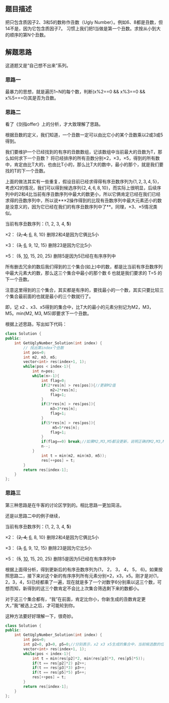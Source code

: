 ## 题目描述

把只包含质因子2、3和5的数称作丑数（Ugly Number）。例如6、8都是丑数，但14不是，因为它包含质因子7。 习惯上我们把1当做是第一个丑数。求按从小到大的顺序的第N个丑数。 

## 解题思路

这道题又是“自己想不出来”系列。

### 思路一

最暴力的思想，就是遍历1~N的每个数，判断(x%2==0 && x%3==0 && x%5===0)其是否为丑数。

### 思路二

看了《剑指offer》上的分析，才大致理解了思路。

根据丑数的定义，我们知道，一个丑数一定可以由比它小的某个丑数乘以2或3或5得到。

我们要维护一个已经找到的有序的丑数数组，记该数组中当前最大的丑数为T，那么如何求下一个丑数？
将已经排序的所有丑数分别×2，×3，×5，得到的所有数中，肯定由比T大的，也由比T小的，那么比T大的数中，最小的那个，就是我们要找的T的下一个丑数。

上面的做法其实有一些重复，假设目前已经求得得有序丑数序列为$\{1, 2, 3, 4, 5\}$，考虑X2的情况，我们可以得到候选序列$\{2, 4, 6, 8, 10\}$，而实际上很明显，后续序列中的2和4比当前有序丑数序列中最大的数更小，所以它俩肯定已经在我们已经求得的丑数序列中，所以说**×2操作得到的比现有丑数序列中最大元素还小的数是没意义的，因为它已经在我们的有序丑数序列中了**。同理，×3、×5情况类似。

当前有序丑数序列：{1, 2, 3, 4, **5**}

×2：                          {~~2, 4,~~ <u>6</u>, 8, 10}        删除2和4是因为它俩比5小

×3：                          {~~3,~~ <u>6</u>,  9, 12, 15}        删除23是因为它比5小

×5：                          {~~5~~, <u>10</u>, 15, 20, 25}        删除5是因为5已经在有序序列中

所有删去冗余的数后我们得到的三个集合(如上)中的数，都是比当前有序丑数序列中最大元素大的数，那么这三个集合中最小的那个数 6 也就是我们要求的 T=5 的下一个丑数。

注意这里得到的三个集合，其实都是有序的，要找最小的一个数，其实只要比较三个集合最前面的也就是最小的三个数就行了。

即，记 x2 、x3、x5得到的集合中，比T大的最小的元素分别记为M2，M3，M5。min(M2, M3, M5)即要求下一个丑数。

根据上述思路，写出如下代码：

```cpp
class Solution {
public:
    int GetUglyNumber_Solution(int index) {
        // 找出第index个丑数
        int pos=0;
        int m2, m3, m5;
        vector<int> res(index+1, 1);
        while(pos < index-1){
            int n=pos;
            while(n>-1){
                int flag=0;
                if(2*res[n] > res[pos]){//更新M2值
                    m2=2*res[n];
                    flag=1;
                } 
                if(3*res[n] > res[pos]){
                    m3=3*res[n];
                    flag=1;
                } 
                if(5*res[n] > res[pos]){
                     m5=5*res[n];
                    flag=1;
                }
                if(flag==0) break;//如果M2,M3,M5都没更新，说明正确的M2,M3,M5值都已经找到了
                n--;
            }
                int t = min(m2, min(m3, m5));
                res[++pos] = t;
        }
        return res[index-1];
    }
};
```

### 思路三

第三种思路是在牛客的讨论区学到的。相比思路一更加简洁。

还是以思路二中的例子继续，

当前有序丑数序列：{1, 2, 3, 4, **5**}

×2：                          {~~2, 4,~~ <u>6</u>, 8, 10}        删除2和4是因为它俩比5小

×3：                          {~~3,~~ <u>6</u>,  9, 12, 15}        删除23是因为它比5小

×5：                          {~~5~~, <u>10</u>, 15, 20, 25}        删除5是因为5已经在有序序列中

根据上面得分析，得到更新后的有序丑数序列为{1， 2， 3， 4， 5， 6}。如果按照思路二，接下来对这个新的有序序列所有元素分别×2，x3，x5。刚才是对{1，2，3，4，5}已经都乘了一遍，现在就是多了一个对数字6分别乘以这三个数，可想而知，新得到的这三个数肯定不会比上次集合筛选剩下来的数都小。

对于这三个集合都有，“我”在前面，肯定比你小，你新生成的丑数肯定更大，”我“被选上之后，才可能轮到你。

这种方法要好好理解一下，很奇妙。

```cpp
class Solution {
public:
    int GetUglyNumber_Solution(int index) {
        int pos=0;
        int p2=0, p3=0, p5=0;//分别表示，x2 x3 x5生成的集合中，当前候选数的位置
        vector<int> res(index+1, 1);
        while(pos < index-1){
            int t = min(res[p2]*2, min(res[p3]*3, res[p5]*5));
            if(t == res[p2]*2) p2++;
            if(t == res[p3]*3) p3++;
            if(t == res[p5]*5) p5++;
            res[++pos] = t;
        }
        return res[index-1];
    }
};
```





